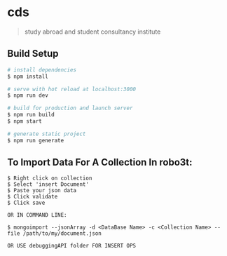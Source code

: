 # cds

> study abroad and student consultancy institute

## Build Setup

``` bash
# install dependencies
$ npm install

# serve with hot reload at localhost:3000
$ npm run dev

# build for production and launch server
$ npm run build
$ npm start

# generate static project
$ npm run generate
```

## To Import Data For A Collection In robo3t:
```
$ Right click on collection
$ Select 'insert Document'
$ Paste your json data
$ Click validate
$ Click save

OR IN COMMAND LINE:

$ mongoimport --jsonArray -d <DataBase Name> -c <Collection Name> --file /path/to/my/document.json

OR USE debuggingAPI folder FOR INSERT OPS
```
